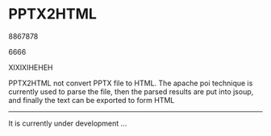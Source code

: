 # PPTX2HTML

8867878

6666

XIXIXIHEHEH

PPTX2HTML not convert PPTX file to HTML. The apache poi technique is currently used to parse the file, then the parsed results are put into jsoup, and finally the text can be exported to form HTML


-------

It is currently under development ...
